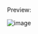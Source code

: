 Preview:

![image](https://github.com/Czesio30120/c_pomoc/assets/138407489/b8755ab4-324c-40c9-9c8f-348da963634c)
